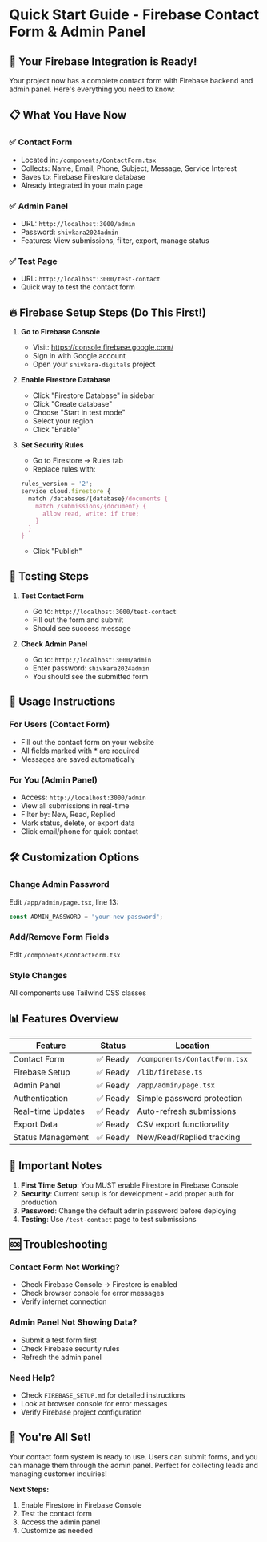 # Quick Start Guide - Firebase Contact Form & Admin Panel

## 🚀 Your Firebase Integration is Ready!

Your project now has a complete contact form with Firebase backend and admin panel. Here's everything you need to know:

## 📋 What You Have Now

### ✅ Contact Form
- Located in: `/components/ContactForm.tsx`
- Collects: Name, Email, Phone, Subject, Message, Service Interest
- Saves to: Firebase Firestore database
- Already integrated in your main page

### ✅ Admin Panel
- URL: `http://localhost:3000/admin`
- Password: `shivkara2024admin`
- Features: View submissions, filter, export, manage status

### ✅ Test Page
- URL: `http://localhost:3000/test-contact`
- Quick way to test the contact form

## 🔥 Firebase Setup Steps (Do This First!)

1. **Go to Firebase Console**
   - Visit: https://console.firebase.google.com/
   - Sign in with Google account
   - Open your `shivkara-digitals` project

2. **Enable Firestore Database**
   - Click "Firestore Database" in sidebar
   - Click "Create database"
   - Choose "Start in test mode"
   - Select your region
   - Click "Enable"

3. **Set Security Rules**
   - Go to Firestore → Rules tab
   - Replace rules with:
   ```javascript
   rules_version = '2';
   service cloud.firestore {
     match /databases/{database}/documents {
       match /submissions/{document} {
         allow read, write: if true;
       }
     }
   }
   ```
   - Click "Publish"

## 🧪 Testing Steps

1. **Test Contact Form**
   - Go to: `http://localhost:3000/test-contact`
   - Fill out the form and submit
   - Should see success message

2. **Check Admin Panel**
   - Go to: `http://localhost:3000/admin`
   - Enter password: `shivkara2024admin`
   - You should see the submitted form

## 🎯 Usage Instructions

### For Users (Contact Form)
- Fill out the contact form on your website
- All fields marked with * are required
- Messages are saved automatically

### For You (Admin Panel)
- Access: `http://localhost:3000/admin`
- View all submissions in real-time
- Filter by: New, Read, Replied
- Mark status, delete, or export data
- Click email/phone for quick contact

## 🛠 Customization Options

### Change Admin Password
Edit `/app/admin/page.tsx`, line 13:
```typescript
const ADMIN_PASSWORD = "your-new-password";
```

### Add/Remove Form Fields
Edit `/components/ContactForm.tsx`

### Style Changes
All components use Tailwind CSS classes

## 📊 Features Overview

| Feature | Status | Location |
|---------|--------|----------|
| Contact Form | ✅ Ready | `/components/ContactForm.tsx` |
| Firebase Setup | ✅ Ready | `/lib/firebase.ts` |
| Admin Panel | ✅ Ready | `/app/admin/page.tsx` |
| Authentication | ✅ Ready | Simple password protection |
| Real-time Updates | ✅ Ready | Auto-refresh submissions |
| Export Data | ✅ Ready | CSV export functionality |
| Status Management | ✅ Ready | New/Read/Replied tracking |

## 🚨 Important Notes

1. **First Time Setup**: You MUST enable Firestore in Firebase Console
2. **Security**: Current setup is for development - add proper auth for production
3. **Password**: Change the default admin password before deploying
4. **Testing**: Use `/test-contact` page to test submissions

## 🆘 Troubleshooting

### Contact Form Not Working?
- Check Firebase Console → Firestore is enabled
- Check browser console for error messages
- Verify internet connection

### Admin Panel Not Showing Data?
- Submit a test form first
- Check Firebase security rules
- Refresh the admin panel

### Need Help?
- Check `FIREBASE_SETUP.md` for detailed instructions
- Look at browser console for error messages
- Verify Firebase project configuration

## 🎉 You're All Set!

Your contact form system is ready to use. Users can submit forms, and you can manage them through the admin panel. Perfect for collecting leads and managing customer inquiries!

**Next Steps:**
1. Enable Firestore in Firebase Console
2. Test the contact form
3. Access the admin panel
4. Customize as needed
